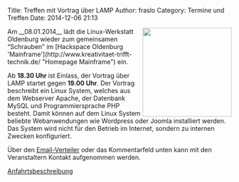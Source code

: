 Title: Treffen mit Vortrag über LAMP
Author: fraslo
Category: Termine und Treffen
Date: 2014-12-06 21:13

<img src="/images/hardware_wird_gestellt.JPG" width="200px" align="right" />
Am __08.01.2014__ lädt die Linux-Werkstatt Oldenburg wieder zum gemeinsamen 
“Schrauben” im [Hackspace Oldenburg 'Mainframe'](http://www.kreativitaet-trifft-technik.de/ "Homepage Mainframe") ein.

Ab __18.30 Uhr__ ist Einlass, der Vortrag über LAMP startet gegen __19.00 Uhr__. Der Vortrag beschreibt ein Linux System, welches aus dem Webserver Apache, der Datenbank MySQL und Programmiersprache PHP besteht. Damit können auf dem Linux System beliebte Webanwendungen wie Wordpress oder Joomla installiert werden. Das System wird nicht für den Betrieb im Internet, sondern zu internen Zwecken konfiguriert.

 
Über den [Email-Verteiler]({filename}/email_verteiler.md) oder das Kommentarfeld unten kann mit den Veranstaltern Kontakt aufgenommen werden.

[Anfahrtsbeschreibung](http://mainframe.io/contact.de.html "Anfahrt Mainframe")


